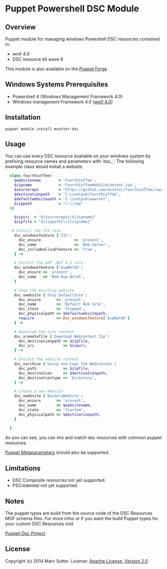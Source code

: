 Puppet Powershell DSC Module
============================

## Overview
Puppet module for managing windows Poweshell DSC resources contained in:
- wmf 4.0
- DSC resource kit wave 6

This module is also available on the [Puppet Forge](https://forge.puppetlabs.com/msutter/dsc)

## Windows Systems Prerequisites
 - Powershell 4 (Windows Management Framework 4.0)
 - Windows management Framework 4.0 ([wmf 4.0](http://www.microsoft.com/en-us/download/details.aspx?id=40855))

## Installation
    puppet module install msutter-dsc

## Usage
You can use every DSC resource available on your windows system by prefixing resource names and parameters with 'dsc_'.
The following example class would install a website:

```ruby
  class fourthcoffee(
    $websitename        = 'FourthCoffee',
    $zipname            = 'FourthCoffeeWebSiteContent.zip',
    $sourcerepo         = "https://github.com/msutter/fourthcoffee/raw/master",
    $destinationpath    = 'C:\inetpub\FourthCoffee',
    $defaultwebsitepath = 'C:\inetpub\wwwroot',
    $zippath            = "C:\\tmp"
  ){

    $zipuri  = "${sourcerepo}/${zipname}"
    $zipfile = "${zippath}\\${zipname}"

   # Install the IIS role
    dsc_windowsfeature {'IIS':
      dsc_ensure               => 'present',
      dsc_name                 => 'Web-Server',
      dsc_includeallsubfeature => 'True',
    } ->

    # Install the ASP .NET 4.5 role
    dsc_windowsfeature {'AspNet45':
      dsc_ensure => 'present',
      dsc_name   => 'Web-Asp-Net45',
    }

    # Stop the existing website
    dsc_xwebsite {'Stop DefaultSite':
      dsc_ensure       => 'present',
      dsc_name         => 'Default Web Site',
      dsc_state        => 'Stopped',
      dsc_physicalpath => $defaultwebsitepath,
      require          => Dsc_windowsfeature['AspNet45']
    } ->

    # Download the site content
    dsc_xremotefile {'Download WebContent Zip':
      dsc_destinationpath => $zipfile,
      dsc_uri             => $zipuri,
    } ->

    # Extract the website content 
    dsc_xarchive {'Unzip and Copy the WebContent':
      dsc_path            => $zipfile,
      dsc_destination     => $destinationpath,
      dsc_destinationtype => 'Directory',
    } ->

    # Create a new Website
    dsc_xwebsite {'BackeryWebSite':
      dsc_ensure       => 'present',
      dsc_name         => $websitename,
      dsc_state        => 'Started',
      dsc_physicalpath => $destinationpath,
    }

  }
```

As you can see, you can mix and match dsc resources with common puppet resources.

[Puppet Metaparameters](https://docs.puppetlabs.com/references/latest/metaparameter.html) should also be supported.

## Limitations
- DSC Composite resources not yet supported.
- PSCredential not yet supported.

## Notes
The puppet types are build from the source code of the DSC Resources MOF schema files.
For more infos or if you want the build Puppet types for your custom DSC Resources visit

[Puppet-Dsc Project](https://github.com/msutter/puppet-dsc)

## License
Copyright (c) 2014 Marc Sutter.
License: [Apache License, Version 2.0](https://raw.githubusercontent.com/msutter/puppet-dsc/forge/LICENSE)